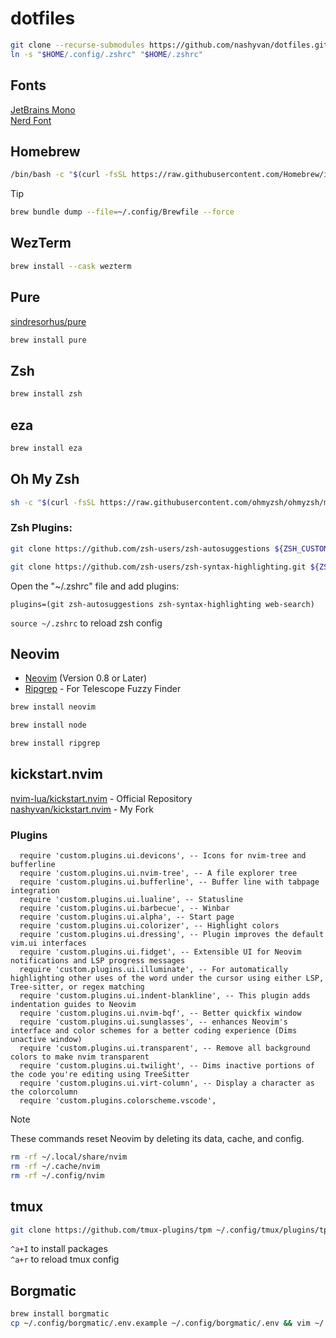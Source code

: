 # dotfiles

```bash
git clone --recurse-submodules https://github.com/nashyvan/dotfiles.git
ln -s "$HOME/.config/.zshrc" "$HOME/.zshrc"
```

## Fonts

[JetBrains Mono](https://jetbrains.com/lp/mono/)  
[Nerd Font](https://www.nerdfonts.com/)

## Homebrew

```bash
/bin/bash -c "$(curl -fsSL https://raw.githubusercontent.com/Homebrew/install/HEAD/install.sh)"
```
> [!TIP]
> ```bash
> brew bundle dump --file=~/.config/Brewfile --force
> ```

## WezTerm

```bash
brew install --cask wezterm
```

## Pure

[sindresorhus/pure](https://github.com/sindresorhus/pure)

```bash
brew install pure
```

## Zsh

```bash
brew install zsh
```

## eza

```bash
brew install eza
```

## Oh My Zsh

```bash
sh -c "$(curl -fsSL https://raw.githubusercontent.com/ohmyzsh/ohmyzsh/master/tools/install.sh)"
```

### Zsh Plugins:

```bash
git clone https://github.com/zsh-users/zsh-autosuggestions ${ZSH_CUSTOM:-~/.oh-my-zsh/custom}/plugins/zsh-autosuggestions
```

```bash
git clone https://github.com/zsh-users/zsh-syntax-highlighting.git ${ZSH_CUSTOM:-~/.oh-my-zsh/custom}/plugins/zsh-syntax-highlighting
```

Open the "~/.zshrc" file and add plugins:

```
plugins=(git zsh-autosuggestions zsh-syntax-highlighting web-search)
```

`source ~/.zshrc` to reload zsh config

## Neovim

- [Neovim](https://neovim.io/) (Version 0.8 or Later)
- [Ripgrep](https://github.com/BurntSushi/ripgrep) - For Telescope Fuzzy Finder

```bash
brew install neovim
```

```bash
brew install node
```

```bash
brew install ripgrep
```

## kickstart.nvim

[nvim-lua/kickstart.nvim](https://github.com/nvim-lua/kickstart.nvim) - Official Repository  
[nashyvan/kickstart.nvim](https://github.com/nashyvan/kickstart.nvim) - My Fork

### Plugins
```vim
  require 'custom.plugins.ui.devicons', -- Icons for nvim-tree and bufferline
  require 'custom.plugins.ui.nvim-tree', -- A file explorer tree
  require 'custom.plugins.ui.bufferline', -- Buffer line with tabpage integration
  require 'custom.plugins.ui.lualine', -- Statusline
  require 'custom.plugins.ui.barbecue', -- Winbar
  require 'custom.plugins.ui.alpha', -- Start page
  require 'custom.plugins.ui.colorizer', -- Highlight colors
  require 'custom.plugins.ui.dressing', -- Plugin improves the default vim.ui interfaces
  require 'custom.plugins.ui.fidget', -- Extensible UI for Neovim notifications and LSP progress messages
  require 'custom.plugins.ui.illuminate', -- For automatically highlighting other uses of the word under the cursor using either LSP, Tree-sitter, or regex matching
  require 'custom.plugins.ui.indent-blankline', -- This plugin adds indentation guides to Neovim
  require 'custom.plugins.ui.nvim-bqf', -- Better quickfix window
  require 'custom.plugins.ui.sunglasses', -- enhances Neovim's interface and color schemes for a better coding experience (Dims unactive window)
  require 'custom.plugins.ui.transparent', -- Remove all background colors to make nvim transparent
  require 'custom.plugins.ui.twilight', -- Dims inactive portions of the code you're editing using TreeSitter
  require 'custom.plugins.ui.virt-column', -- Display a character as the colorcolumn
  require 'custom.plugins.colorscheme.vscode',
```

> [!NOTE]
> These commands reset Neovim by deleting its data, cache, and config.
> ```bash
> rm -rf ~/.local/share/nvim
> rm -rf ~/.cache/nvim
> rm -rf ~/.config/nvim
> ```

## tmux

```bash
git clone https://github.com/tmux-plugins/tpm ~/.config/tmux/plugins/tpm
```

`^a+I` to install packages  
`^a+r` to reload tmux config

## Borgmatic

```bash
brew install borgmatic
cp ~/.config/borgmatic/.env.example ~/.config/borgmatic/.env && vim ~/.config/borgmatic/.env
```
